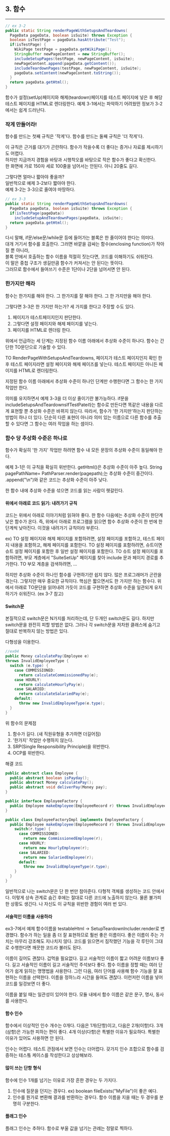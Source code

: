 ## 3. 함수
-----

```java
// ex 3-2
public static String renderPageWithSetupsAndTeardowns(
  PageData pageData, boolean isSuite) throws Exception {
  boolean isTestPage = pageData.hasAttribute("Test");
  if(isTestPage) {
    WikiPage testPage = pageData.getWikiPage();
    StringBuffer newPageContent = new StringBuffer();
    includeSetupPages(testPage, newPageContent, isSuite);
    newPageContent.append(pageData.getContent());
    includeTeardownPages(testPage, newPageContent, isSuite);
    pageData.setContent(newPageContent.toString());
  }
  return pageData.getHtml();
}
```
함수가 설정(setUp)페이지와 해제(teardown)페이지를 테스트 페이지에 넣은 후 해당 테스트 페이지를 HTML로 렌더링한다.
예제 3-1에서는 파악하기 어려웠떤 정보가 3-2에서는 쉽게 드러난다.


### 작게 만들어라!
함수를 만드는 첫째 규칙은 '작게'다.
함수를 만드는 둘째 규칙은 '더 작게'다.

이 규칙은 근거를 대기가 곤란하다. 함수가 작을수록 더 좋다는 증거나 자료를 제시하기도 어렵다.<br>
하지만 지금까지 경험을 바탕과 시행착오를 바탕으로 작은 함수가 좋다고 확신한다.<br>
한 화면에 가로 150자 세로 100줄을 넘어서는 안된다. 아니 20줄도 길다.<br>

그렇다면 얼마나 짧아야 좋을까?<br>
일반적으로 예제 3-2보다 짧아야 한다.<br>
예제 3-2는 3-3으로 줄여야 마땅하다.<br>

```java
// ex 3-3
public static String renderPageWithSetupsAndTeardowns(
  PageData pageData, boolean isSuite) throws Exception {
  if(isTestPage(pageData))
    includeSetupAndTeardownPages(pageData, isSuite);
  return pageData.getHtml();
}
```

다시 말해, if문/else문/while문 등에 들어가는 블록은 한 줄이어야 한다는 의미다.<br>
대개 거기서 함수를 호출한다. 그러면 바깥을 감싸는 함수(enclosing function)가 작아질 뿐 아니라,<br>
블록 안에서 호출하는 함수 이름을 적절히 짓는다면, 코드를 이해하기도 쉬워진다.<br>
이 말은 중첩 구조가 생길만큼 함수가 커져서는 안 된다는 뜻이다. <br>
그러므로 함수에서 들여쓰기 수준은 1단이나 2단을 넘어서면 안 된다.<br>

### 한가지만 해라
함수는 한가지를 해야 한다. 그 한가지를 잘 해야 한다. 그 한 가지만을 해야 한다.

그렇다면 3-3은 한 가지만 하는가? 세 가지를 한다고 주장할 수도 있다.
1. 페이지가 테스트페이지인지 판단한다.
2. 그렇다면 설정 페이지와 해제 페이지를 넣는다.
3. 페이지를 HTML로 렌더링 한다.

위에서 언급하는 세 단계는 지정된 함수 이름 아래에서 추상화 수준이 하나다.
함수는 간단한 TO문단으로 기술할 수 있다.

TO RenderPageWithSetupsAndTeardowns, 페이지가 테스트 페이지인지 확인 한 후 테스트 페이지라면 설정 페이지와 해제 페이즈를 넣는다.
테스트 페이지든 아니든 페이지를 HTML로 렌더링한다.

지정된 함수 이름 아래에서 추상화 수준이 하나인 단계만 수행한다면 그 함수는 한 가지 작업만 한다.

의미를 유지하면서 예제 3-3을 더 이상 줄이기란 불가능하다.
if문을 includeSetupsAndTeardownsIfTestPate라는 함수로 만든다면 똑같은 내용을 다르게 표현할 뿐 추상화 수준은 바뀌지 않는다.
따라서, 함수가 '한 가지만'하는지 판단하는 방법이 하나 더 있다.
단순히 다른 표현이 아니라 의미 있는 이름으로 다른 함수를 추출할 수 있다면 그 함수는 여러 작업을 하는 셈이다.

### 함수 당 추상화 수준은 하나로
함수가 확실히 '한 가지' 작업만 하려면 함수 내 모든 문장의 추상화 수준이 동일해야 한다.

예제 3-1은 이 규칙을 확실히 위반한다.
getHtml()은 추상화 수준이 아주 높다.
String pagePathName= PathParser.render(pagepath);는 추상화 수준이 중간이다.
.append("\n")와 같은 코드는 추상화 수준이 아주 낮다.

한 함수 내에 추상화 수준을 섞으면 코드를 읽는 사람이 헷갈린다.

#### 위에서 아래로 코드 읽기: 내려가기 규칙

코드는 위에서 아래로 이야기처럼 읽혀야 좋다. 한 함수 다음에는 추상화 수준이 한단계 낮은 함수가 온다.
즉, 위에서 아래로 프로그램을 읽으면 함수 추상화 수준이 한 번에 한 단계씩 낮아진다. 이것을 내려가기 규칙이라 부른다.

ex) TO 설정 페이지와 해제 페이지를 포함하려면, 설정 페이지를 포함하고, 테스트 페이지 내용을 포함하고, 해제 페이지를 포함한다.
TO 설정 페이지를 포함하려면, 슈트이면 슈트 설정 페이지를 포함한 후 일반 설정 페이지를 포함한다.
TO 슈트 설정 페이지를 포함하려면, 부모 계층에서 "SuiteSetUp" 페이지를 찾아 include 문과 페이지 경로를 추가한다.
TO 부모 계층을 검색하려면, ...

하지만 추상화 수준이 하나인 함수를 구현하기란 쉽지 않다.
많은 프로그래머가 곤란을 겪는다. 그렇지만 매우 중요한 규칙이다.
핵심은 짧으면서도 한 가지만 하는 함수다.
위에서 아래로 TO문단을 읽어내려 가듯이 코드를 구현하면 추상화 수준을 일관되게 유지하기가 쉬워진다.
(ex 3-7 참고)

#### Switch문
본질적으로 switch문은 N가지를 처리하는데, 
단 두개인 switch문도 길다. 하지만 switch문을 완전히 피할 방법은 없다.
그러나 각 switch문을 저차원 클래스에 숨기고 절대로 반복하지 않는 방법은 있다.

다형성을 이용한다.
```java
//ex04
public Money calculatePay(Employee e)
throws InvalidEmployeeType {
  switch (e.type) {
    case COMMISSIONED:
      return calculateCommissionedPay(e);
    case HOURLY:
      return calculateHourlyPay(e);
    case SALARIED:
      return calculateSalariedPay(e);
    default:
      throw new InvalidEmployeeType(e.type);
  }
}
```
위 함수의 문제점
1. 함수가 길다. (새 직원유형을 추가하면 더길어짐)
2. '한가지' 작업만 수행하지 않는다.
3. SRP(Single Responsibility Principle)을 위반한다.
4. OCP를 위반한다.

해결 코드
```java
public abstract class Employee {
  public abstract boolean isPayday();
  public abstract Money calculatePay();
  public abstract void deliverPay(Money pay);
}

public interface EmployeeFactory {
  public Employee makeEmployee(EmployeeRecord r) throws InvalidEmployeeType;
}

public class EmployeeFactoryImpl implements EmployeeFactory {
  public Employee makeEmployee(EmployeeRecord r) throws InvalidEmployeeType {
    switch(r.type) {
      case COMMISSIONED:
        return new CommissionedEmployee(r);
      case HOURLY:
        return new HourlyEmployee(r);
      case SALARIED:
        return new SalariedEmployee(r);
      default:
        throw new InvalidEmployeeType(r.type);
    }
  }
}
```
일반적으로 나는 switch문은 단 한 번만 참아준다. 다형적 객체를 생성하는 코드 안에서다.
이렇게 상속 관계로 숨긴 후에는 절대로 다른 코드에 노출하지 않는다.
물론 불가피한 상황도 생긴다. 나 자신도 이 규칙을 위반한 경험이 여러 번 있다.

#### 서술적인 이름을 사용하라
ex3-7에서 예제 함수이름을 testableHtml -> SetupTeardownIncluder.render로 변경했다.
함수가 하는 일을 좀 더 잘 표현하므로 훨씬 좋은 이름이다.
좋은 이름이 주는 가치는 아무리 강조해도 지나치지 않다. 코드를 읽으면서 짐작했던 기능을 각 루틴이 그대로 수행한다면 깨끗한 코드라 불러도 된다.

이름이 길어도 괜찮다. 겁먹을 필요없다. 길고 서술적인 이름이 짧고 어려운 이름보다 좋다.
길고 서술적인 이름이 길고 서술적인 주석보다 좋다.
함수 이름을 정할 때는 여러 단어가 쉽게 읽히는 명명법을 사용한다.
그런 다음, 여러 단어를 사용해 함수 기능을 잘 표현하는 이름을 선택한다.
이름을 정하느라 시간을 들여도 괜찮다. 이런저런 이름을 넣어 코드를 일겅보면 더 좋다.

이름을 붙일 때는 일관성이 있어야 한다. 모듈 내에서 함수 이름은 같은 문구, 명사, 동사를 사용한다.

#### 함수 인수
함수에서 이상적인 인수 개수는 0개다. 다음은 1개(단항)이고, 다음은 2개(이항)다. 3개(삼항)은 가능한 피하는 편이 좋다.
4개 이상(다항)은 특별한 이유가 필요하다. 특별한 이유가 있어도 사용하면 안 된다.

인수는 어렵다.
테스트 관점에서 보면 인수는 더어렵다.
갖가지 인수 조합으로 함수를 검증하는 테스틐 케이스를 작성한다고 상상해보라.

#### 많이 쓰는 단항 형식
함수에 인수 1개를 넘기는 이유로 가장 흔한 경우는 두 가지다.
1. 인수에 질문을 던지는 경우다.
ex) boolean fileExists("MyFile")이 좋은 예다.
2. 인수를 뭔가로 변환해 결과를 반환하는 경우다.
함수 이름을 지을 때는 두 경우를 분명히 구분한다.

#### 플래그 인수
플래그 인수는 추하다. 함수로 부울 값을 넘기는 관례는 정말로 찍하다.
